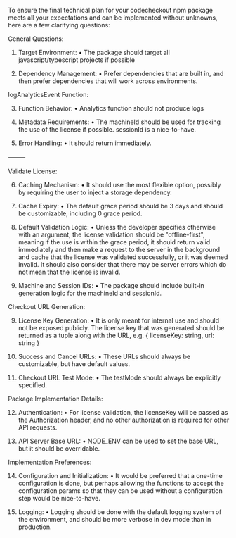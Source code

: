 To ensure the final technical plan for your codecheckout npm package meets all your expectations and can be implemented without unknowns, here are a few clarifying questions:

General Questions:

1. Target Environment:
   • The package should target all javascript/typescript projects if possible

2. Dependency Management:
   • Prefer dependencies that are built in, and then prefer dependencies that will work across environments.

logAnalyticsEvent Function:

3. Function Behavior:
   • Analytics function should not produce logs

4. Metadata Requirements:
   • The machineId should be used for tracking the use of the license if possible. sessionId is a nice-to-have.

5. Error Handling:
   • It should return immediately.

⸻

Validate License:

6. Caching Mechanism:
   • It should use the most flexible option, possibly by requiring the user to inject a storage dependency.

7. Cache Expiry:
   • The default grace period should be 3 days and should be customizable, including 0 grace period.

8. Default Validation Logic:
   • Unless the developer specifies otherwise with an argument, the license validation should be "offline-first", meaning if the use is within the grace period, it should return valid immediately and then make a request to the server in the background and cache that the license was validated successfully, or it was deemed invalid. It should also consider that there may be server errors which do not mean that the license is invalid.

9. Machine and Session IDs:
   • The package should include built-in generation logic for the machineId and sessionId.

Checkout URL Generation:

9. License Key Generation:
   • It is only meant for internal use and should not be exposed publicly. The license key that was generated should be returned as a tuple along with the URL, e.g. { licenseKey: string, url: string }

10. Success and Cancel URLs:
    • These URLs should always be customizable, but have default values.

11. Checkout URL Test Mode:
    • The testMode should always be explicitly specified.

Package Implementation Details:

12. Authentication:
    • For license validation, the licenseKey will be passed as the Authorization header, and no other authorization is required for other API requests.

13. API Server Base URL:
    • NODE_ENV can be used to set the base URL, but it should be overridable.

Implementation Preferences:

14. Configuration and Initialization:
    • It would be preferred that a one-time configuration is done, but perhaps allowing the functions to accept the configuration params so that they can be used without a configuration step would be nice-to-have.

15. Logging:
    • Logging should be done with the default logging system of the environment, and should be more verbose in dev mode than in production.
